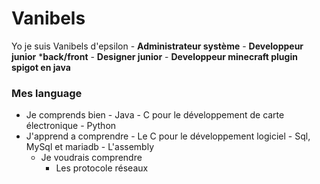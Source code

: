 
# Vanibels
Yo je suis Vanibels d'epsilon
    - **Administrateur système**
    - **Developpeur junior** ***back/front**
    - **Designer junior**
    - **Developpeur minecraft plugin spigot en java**

### Mes language
- Je comprends bien 
        - Java
        - C pour le développement de carte électronique
        - Python
 - J'apprend a comprendre 
        - Le C pour le développement logiciel
        - Sql, MySql et mariadb
        - L'assembly
    - Je voudrais comprendre 
        - Les protocole réseaux



